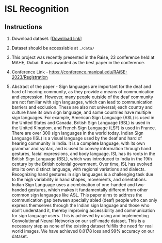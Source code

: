
# ISL Recognition

## Instructions

1. Download dataset. [[Download link](https://drive.google.com/file/d/19TbXn3QXMOa0OIibBrGCDCLXFVJn_RQ8/view)]
2. Dataset should be accessiable at `./data/`
3. This project was recently presented in the Raise, 23 conference held at MAHE, Dubai. It was awarded as the best paper in the conference.
4. Conference Link - https://conference.manipal.edu/RAiSE-2023/Registration
   
5. Abstract of the paper - Sign languages are important for the deaf and hard of hearing community, as they provide a means of communication and expression. However, many people outside of the deaf community are not familiar with sign languages, which can lead to communication barriers and exclusion. These are also not universal; each country and culture have its own sign language, and some countries have multiple sign languages. For example, American Sign Language (ASL) is used in the United States and Canada, British Sign Language (BSL) is used in the United Kingdom, and French Sign Language (LSF) is used in France. There are over 300 sign languages in the world today. Indian Sign Language (ISL) is a visual language used by the deaf and hard of hearing community in India. It is a complete language, with its own grammar and syntax, and is used to convey information through hand gestures, facial expressions, and body language. ISL has its roots in the British Sign Language (BSL), which was introduced to India in the 19th century by the British colonial government. Over time, ISL has evolved into its own distinct language, with regional variations and dialects. Recognizing hand gestures in sign languages is a challenging task due to the high variability in hand shapes, movements, and orientations. Indian Sign Language uses a combination of one-handed and two- handed gestures, which makes it fundamentally different from other common sign languages like ASL. This paper aims to address the communication gap between specially abled (deaf) people who can only express themselves through the Indian sign language and those who don’t understand it, thereby improving accessibility and communication for sign language users. This is achieved by using and implementing Convolutional Neural Networks on our self-made dataset. This is a necessary step as none of the existing dataset fulfills the need for real world images. We have achieved 0.0178 loss and 99% accuracy on our dataset.
